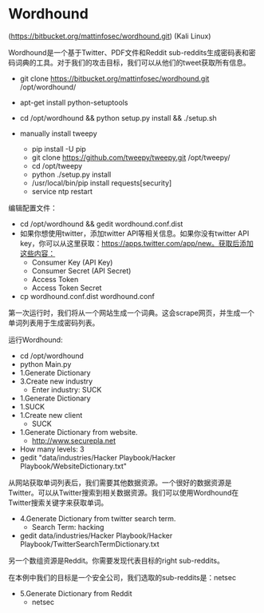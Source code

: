 # Wordhound

(https://bitbucket.org/mattinfosec/wordhound.git) (Kali Linux)

Wordhound是一个基于Twitter、PDF文件和Reddit sub-reddits生成密码表和密码词典的工具。对于我们的攻击目标，我们可以从他们的tweet获取所有信息。

- git clone https://bitbucket.org/mattinfosec/wordhound.git /opt/wordhound/
- apt-get install python-setuptools
- cd /opt/wordhound && python setup.py install && ./setup.sh

- manually install tweepy
   - pip install -U pip
   - git clone https://github.com/tweepy/tweepy.git /opt/tweepy/
   - cd /opt/tweepy
   - python ./setup.py install
   - /usr/local/bin/pip install requests[security]
   - service ntp restart

编辑配置文件：

- cd /opt/wordhound && gedit wordhound.conf.dist
- 如果你想使用twitter，添加twitter API等相关信息。如果你没有twitter API key，你可以从这里获取：https://apps.twitter.com/app/new。获取后添加这些内容：
   - Consumer Key (API Key)
   - Consumer Secret (API Secret)
   - Access Token
   - Access Token Secret
- cp wordhound.conf.dist wordhound.conf

第一次运行时，我们将从一个网站生成一个词典。这会scrape网页，并生成一个单词列表用于生成密码列表。

运行Wordhound:

- cd /opt/wordhound
- python Main.py
- 1.Generate Dictionary
- 3.Create new industry
   - Enter industry: SUCK
- 1.Generate Dictionary
- 1.SUCK
- 1.Create new client
   - SUCK
- 1.Generate Dictionary from website.
   - http://www.securepla.net
- How many levels: 3
- gedit "data/industries/Hacker Playbook/Hacker Playbook/WebsiteDictionary.txt"

从网站获取单词列表后，我们需要其他数据资源。一个很好的数据资源是Twitter。可以从Twitter搜索到相关数据资源。我们可以使用Wordhound在Twitter搜索关键字来获取单词。

- 4.Generate Dictionary from twitter search term.
   - Search Term: hacking
- gedit data/industries/Hacker Playbook/Hacker Playbook/TwitterSearchTermDictionary.txt

另一个数组资源是Reddit。你需要发现代表目标的right sub-reddits。

在本例中我们的目标是一个安全公司，我们选取的sub-reddits是：netsec

- 5.Generate Dictionary from Reddit
   - netsec
